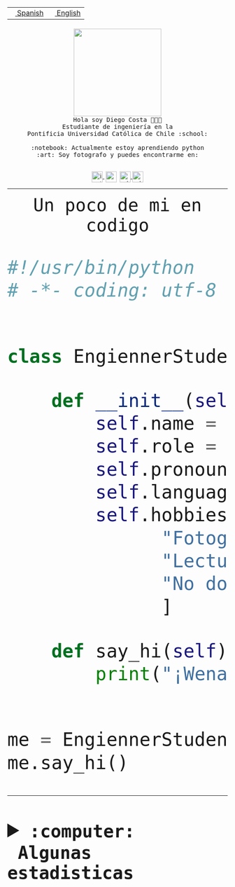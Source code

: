<table border="0"  align="right">
 <tr><td><a href="README.md"><img src="https://upload.wikimedia.org/wikipedia/commons/thumb/8/89/Bandera_de_Espa%C3%B1a.svg/1200px-Bandera_de_Espa%C3%B1a.svg.png" height="10"> Spanish</a></td>
 <td><a href="README.en.md"><img src="https://upload.wikimedia.org/wikipedia/commons/a/a4/Flag_of_the_United_States.svg" height="10"> English</a></td></tr>
</table><br><br><br>


<p align="center">
  <img src="https://github.com/diegocostares/diegocostares/blob/main/Images/aaa2.gif?raw=true" height="200px" weight="200px">
  <br><samp>
    Hola soy Diego Costa 👨🏻‍💻<br>
    Estudiante de ingeniería en la <br>
    Pontificia Universidad Católica de Chile :school:<br>
  <br>
    :notebook: Actualmente estoy aprendiendo python <br>
    :art: Soy fotografo y puedes encontrarme en: <br>
  <br></samp>
  
</p>

<p align="center">
   <a href="https://instagram.com/diegocosta_no" target="blank">
    <img 
    align="center" src="https://cdn.jsdelivr.net/npm/simple-icons@3.0.1/icons/instagram.svg" alt="instagram" height="25px" width="25px" />
  </a>
  <a style="border: 3px solid; color: white;"href="https://t.me/diegocosta_no" target="blank">
  <img
  align="center" alt="Telegram" width="25px" src="https://icons-for-free.com/iconfiles/png/512/Telegram-1324888767380505522.png" />
</a>
<a href="https://api.whatsapp.com/send?phone=56971897835&text=Hola!" target="blank">
  <img
  align="center" alt="wtsp" width="25px" src="https://img.icons8.com/pastel-glyph/2x/whatsapp--v2.png" />
</a>
<a href="https://www.linkedin.com/in/diego-costa-786249213/" target="blank">
  <img
  align="center" alt="wtsp" width="25px" src="https://img.icons8.com/metro/452/linkedin.png" />
</a>

  </a>
</p>

---


<p align="center"><font size="25"><samp>Un poco de mi en codigo</samp></front></p>


```python
#!/usr/bin/python
# -*- coding: utf-8 -*-


class EngiennerStudent:

    def __init__(self):
        self.name = "Diego Costa"
        self.role = "Estudiante"
        self.pronouns = "he/him"
        self.language_spoken = ["es_CL", "en_US"]
        self.hobbies = [
              "Fotografia",
              "Lectura",
              "No dormir",
              ]

    def say_hi(self):
        print("¡Wena mundo!")


me = EngiennerStudent()
me.say_hi()
```
---
<details>
  <summary><b><samp>:computer: &nbsp;Algunas estadisticas</samp></b></summary>
  <br/></p>

<!--START_SECTION:waka-->
![Code Time](http://img.shields.io/badge/Code%20Time-1%2C029%20hrs%2058%20mins-blue)

**Soy nocturno 🦉** 

```text
🌞 Mañana                 35 commits          ░░░░░░░░░░░░░░░░░░░░░░░░░   01.14 % 
🌆 Día                    954 commits         ████████░░░░░░░░░░░░░░░░░   31.07 % 
🌃 Tarde                  1338 commits        ███████████░░░░░░░░░░░░░░   43.58 % 
🌙 Noche                  743 commits         ██████░░░░░░░░░░░░░░░░░░░   24.20 % 
```
📅 **Soy más productivo los Martes** 

```text
Lunes                    481 commits         ████░░░░░░░░░░░░░░░░░░░░░   15.67 % 
Martes                   585 commits         █████░░░░░░░░░░░░░░░░░░░░   19.06 % 
Miércoles                415 commits         ███░░░░░░░░░░░░░░░░░░░░░░   13.52 % 
Jueves                   474 commits         ████░░░░░░░░░░░░░░░░░░░░░   15.44 % 
Viernes                  434 commits         ████░░░░░░░░░░░░░░░░░░░░░   14.14 % 
Sábado                   242 commits         ██░░░░░░░░░░░░░░░░░░░░░░░   07.88 % 
Domingo                  439 commits         ████░░░░░░░░░░░░░░░░░░░░░   14.30 % 
```


📊 **Esta semana me dediqué a** 

```text
🐱‍💻 Proyectos: 
arqui-t3                 15 hrs 33 mins      ███████████████░░░░░░░░░░   60.98 % 
2023-1-S4-Grupo2-IA      6 hrs 20 mins       ██████░░░░░░░░░░░░░░░░░░░   24.85 % 
fakeio-main              58 mins             █░░░░░░░░░░░░░░░░░░░░░░░░   03.82 % 
2023-1-S4-Grupo2-Backend 56 mins             █░░░░░░░░░░░░░░░░░░░░░░░░   03.68 % 
2023-1-S4-Grupo2-Frontend43 mins             █░░░░░░░░░░░░░░░░░░░░░░░░   02.84 % 
```


 Last Updated on 08/06/2023 16:24:24 UTC
<!--END_SECTION:waka-->
  
  

<p align="center"> <img src="https://github-readme-stats.vercel.app/api?username=diegocostares&show_icons=true&theme=ayu-mirage" alt="abhisheknaiidu" /></p>
 
</details>
